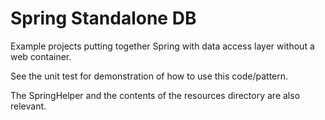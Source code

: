 Spring Standalone DB
====================

Example projects putting together Spring with data access layer without a web container.

See the unit test for demonstration of how to use this code/pattern.

The SpringHelper and the contents of the resources directory are also relevant.

